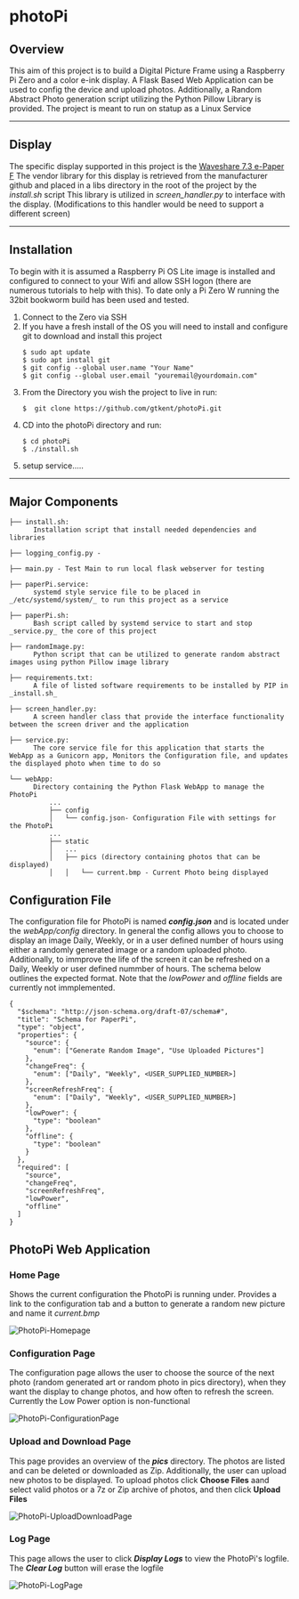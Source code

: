 # photoPi

## Overview
This aim of this project is to build a Digital Picture Frame using a Raspberry Pi Zero and a color e-ink display. A Flask Based Web Application can be used to config the device and upload photos. Additionally, a Random Abstract Photo generation script utilizing the Python Pillow Library is provided. The project is meant to run on statup as a Linux Service
____
## Display
The specific display supported in this project is the [Waveshare 7.3 e-Paper F](https://www.waveshare.com/wiki/7.3inch_e-Paper_HAT_(F)_Manual#Overview)
The vendor library for this display is retrieved from the manufacturer github and placed in a libs directory in the root of the project by the _install.sh_ script
This library is utilized in _screen_handler.py_ to interface with the display. (Modifications to this handler would be need to support a different screen)
____
## Installation

To begin with it is assumed a Raspberry Pi OS Lite image is installed and configured to connect to your Wifi and allow SSH logon (there are numerous tutorials to help with this). To date only a Pi Zero W running the 32bit bookworm build has been used and tested.

1. Connect to the Zero via SSH
2. If you have a fresh install of the OS you will need to install and configure git to download and install this project
   ```
   $ sudo apt update
   $ sudo apt install git
   $ git config --global user.name "Your Name"
   $ git config --global user.email "youremail@yourdomain.com"
   ```
4. From the Directory you wish the project to live in run:
   ```
   $  git clone https://github.com/gtkent/photoPi.git
   ```
6. CD into the photoPi directory and run:
   ```
   $ cd photoPi
   $ ./install.sh
   ```
8. setup service.....
____
## Major Components
```
├── install.sh:
      Installation script that install needed dependencies and libraries

├── logging_config.py -

├── main.py - Test Main to run local flask webserver for testing

├── paperPi.service:
      systemd style service file to be placed in _/etc/systemd/system/_ to run this project as a service 

├── paperPi.sh:
      Bash script called by systemd service to start and stop _service.py_ the core of this project

├── randomImage.py:
      Python script that can be utilized to generate random abstract images using python Pillow image library

├── requirements.txt:
      A file of listed software requirements to be installed by PIP in _install.sh_

├── screen_handler.py:
      A screen handler class that provide the interface functionality between the screen driver and the application

├── service.py:
      The core service file for this application that starts the WebApp as a Gunicorn app, Monitors the Configuration file, and updates the displayed photo when time to do so

└── webApp:
      Directory containing the Python Flask WebApp to manage the PhotoPi
          ...
          ├── config
          │   └── config.json- Configuration File with settings for the PhotoPi
          ...
          ├── static
          │   ...
          │   ├── pics (directory containing photos that can be displayed)
          │   │   └── current.bmp - Current Photo being displayed 
```
## Configuration File
The configuration file for PhotoPi is named _**config.json**_ and is located under the _webApp/config_ directory.
In general the config allows you to choose to display an image Daily, Weekly, or in a user defined number of hours using either a randomly generated image or a random uploaded photo. Additionally, to immprove the life of the screen it can be refreshed on a Daily, Weekly or user defined nummber of hours. The schema below outlines the expected format. Note that the _lowPower_ and _offline_ fields are currently not immplemented.

```
{
  "$schema": "http://json-schema.org/draft-07/schema#",
  "title": "Schema for PaperPi",
  "type": "object",
  "properties": {
    "source": {
      "enum": ["Generate Random Image", "Use Uploaded Pictures"]
    },
    "changeFreq": {
      "enum": ["Daily", "Weekly", <USER_SUPPLIED_NUMBER>]
    },
    "screenRefreshFreq": {
      "enum": ["Daily", "Weekly", <USER_SUPPLIED_NUMBER>]
    },
    "lowPower": {
      "type": "boolean"
    },
    "offline": {
      "type": "boolean"
    }
  },
  "required": [
    "source",
    "changeFreq",
    "screenRefreshFreq",
    "lowPower",
    "offline"
  ]
}
```

## PhotoPi Web Application

### Home Page
Shows the current configuration the PhotoPi is running under. Provides a link to the configuration tab and a button to generate a random new picture and name it _current.bmp_

![PhotoPi-Homepage](https://github.com/user-attachments/assets/67a2e7df-4d85-49d3-b9e7-db08423da9af)

### Configuration Page
The configuration page allows the user to choose the source of the next photo (random generated art or random photo in pics directory), when they want the display to change photos, and how often to refresh the screen.
Currently the Low Power option is non-functional

![PhotoPi-ConfigurationPage](https://github.com/user-attachments/assets/d14e7c67-5e61-4ece-ab96-59fe27b0e85e)

### Upload and Download Page
This page provides an overview of the **_pics_** directory. The photos are listed and can be deleted or downloaded as Zip. Additionally, the user can upload new photos to be displayed.
To upload photos click **Choose Files** aand select valid photos or a 7z or Zip archive of photos, and then click **Upload Files**

![PhotoPi-UploadDownloadPage](https://github.com/user-attachments/assets/f1d2c7b7-d5f4-4aae-bf55-99f3c9405c40)

### Log Page
This page allows the user to click _**Display Logs**_ to view the PhotoPi's logfile. The _**Clear Log**_ button will erase the logfile

![PhotoPi-LogPage](https://github.com/user-attachments/assets/c3ee3952-f1de-4975-9c8a-68505939c554)
